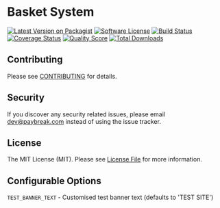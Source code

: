 # Basket System

[![Latest Version on Packagist][ico-version]][link-packagist]
[![Software License][ico-license]](LICENSE.md)
[![Build Status][ico-travis]][link-travis]
[![Coverage Status][ico-scrutinizer]][link-scrutinizer]
[![Quality Score][ico-code-quality]][link-code-quality]
[![Total Downloads][ico-downloads]][link-downloads]

## Contributing

Please see [CONTRIBUTING](CONTRIBUTING.md) for details.

## Security

If you discover any security related issues, please email dev@paybreak.com instead of using the issue tracker.

## License

The MIT License (MIT). Please see [License File](LICENSE.md) for more information.

## Configurable Options

`TEST_BANNER_TEXT` - Customised test banner text (defaults to 'TEST SITE')

[ico-version]: https://img.shields.io/packagist/v/paybreak/basket.svg?style=flat-square
[ico-license]: https://img.shields.io/badge/license-MIT-brightgreen.svg?style=flat-square
[ico-travis]: https://img.shields.io/travis/PayBreak/basket/master.svg?style=flat-square
[ico-scrutinizer]: https://img.shields.io/scrutinizer/coverage/g/paybreak/basket.svg?style=flat-square
[ico-code-quality]: https://img.shields.io/scrutinizer/g/paybreak/basket.svg?style=flat-square
[ico-downloads]: https://img.shields.io/packagist/dt/paybreak/basket.svg?style=flat-square

[link-packagist]: https://packagist.org/packages/paybreak/basket
[link-travis]: https://travis-ci.org/PayBreak/basket
[link-scrutinizer]: https://scrutinizer-ci.com/g/paybreak/basket/code-structure
[link-code-quality]: https://scrutinizer-ci.com/g/paybreak/basket
[link-downloads]: https://packagist.org/packages/paybreak/basket
